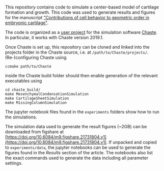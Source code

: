 This repository contains code to simulate a center-based model of cartilage formation and growth. This code was used to generate results and figures for the manuscript ["Contributions of cell behavior to geometric order in embryonic cartilage"](https://www.biorxiv.org/content/10.1101/2022.06.27.497736). 


The code is organized as a [user project](https://chaste.cs.ox.ac.uk/trac/wiki/ChasteGuides/UserProjects) for the simulation software [Chaste](https://www.cs.ox.ac.uk/chaste/ "Chaste"). In particular, it works with Chaste version 2019.1. 

Once Chaste is set up, this repository can be cloned and linked into the projects folder in the Chaste source, i.e. at `/path/to/Chaste/projects/`. (Re-)configuring Chaste using 

    ccmake path/to/Chaste
    
inside the Chaste build folder should then enable generation of the relevant executables using 

    cd chaste_build/
    make MesenchymalCondensationSimulation
    make CartilageSheetSimulation
    make MissingColumnSimulation

The jupyter notebook files found in the `experiments` folders show how to run the simulations.

The simulation data used to generate the result figures (~2GB) can be downloaded from figshare at [https://doi.org/10.6084/m9.figshare.21731804.v1](https://doi.org/10.6084/m9.figshare.21731804.v1). If unpacked and copied to `experiments/data`, the jupyter notebooks can be used to generate the figures found in the *Results* section of the article. The notebooks also list the exact commands used to generate the data including all parameter settings. 
